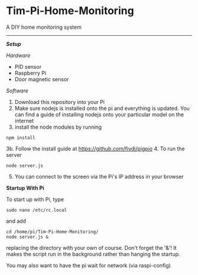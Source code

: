 # Tim-Pi-Home-Monitoring
A DIY home monitoring system


----------


***Setup***

*Hardware*

 - PID sensor
 - Raspberry Pi
 - Door magnetic sensor

*Software*

1. Download this repository into your Pi
2. Make sure nodejs is installed onto the pi and everything is updated. You can find a guide of installing nodejs onto your particular model on the internet
3. install the node modules by running
```
npm install
```
3b. Follow the install guide at https://github.com/fivdi/pigpio
4. To run the server
```
node server.js
```
5. You can connect to the screen via the Pi's IP address in your browser

**Startup With Pi**

To start up with Pi, type 
```
sudo nano /etc/rc.local
```
and add 
```
cd /home/pi/Tim-Pi-Home-Monitoring/
node server.js &
```
replacing the directory with your own of course. Don't forget the '&'! It makes the script run in the background rather than hanging the startup. 

You may also want to have the pi wait for network (via raspi-config)

